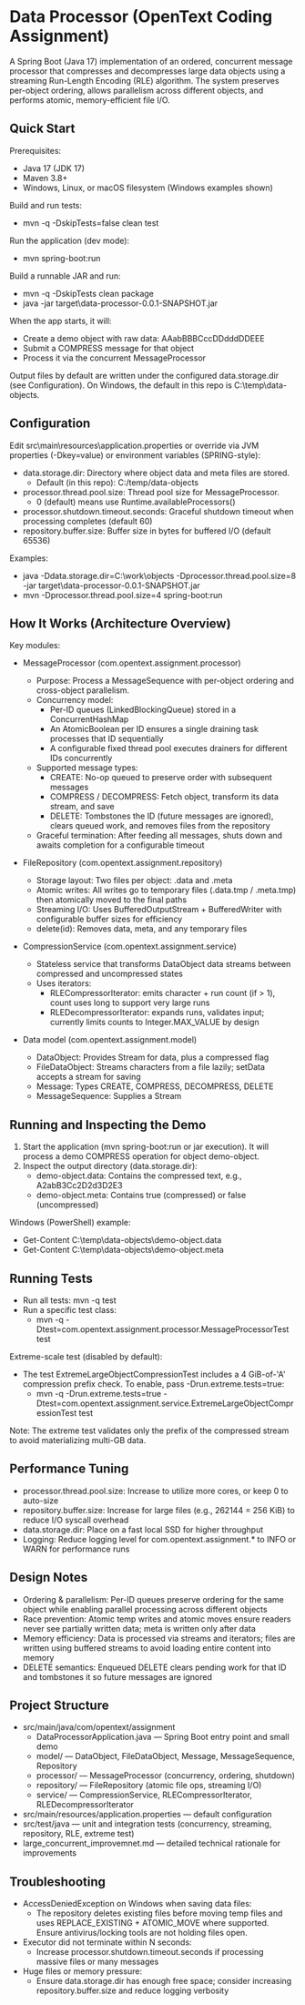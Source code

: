 # Data Processor (OpenText Coding Assignment)

A Spring Boot (Java 17) implementation of an ordered, concurrent message processor that compresses and decompresses large data objects using a streaming Run-Length Encoding (RLE) algorithm. The system preserves per-object ordering, allows parallelism across different objects, and performs atomic, memory-efficient file I/O.


## Quick Start

Prerequisites:
- Java 17 (JDK 17)
- Maven 3.8+
- Windows, Linux, or macOS filesystem (Windows examples shown)

Build and run tests:
- mvn -q -DskipTests=false clean test

Run the application (dev mode):
- mvn spring-boot:run

Build a runnable JAR and run:
- mvn -q -DskipTests clean package
- java -jar target\data-processor-0.0.1-SNAPSHOT.jar

When the app starts, it will:
- Create a demo object with raw data: AAabBBBCccDDdddDDEEE
- Submit a COMPRESS message for that object
- Process it via the concurrent MessageProcessor

Output files by default are written under the configured data.storage.dir (see Configuration). On Windows, the default in this repo is C:\\temp\\data-objects.


## Configuration

Edit src\main\resources\application.properties or override via JVM properties (-Dkey=value) or environment variables (SPRING-style):

- data.storage.dir: Directory where object data and meta files are stored.
  - Default (in this repo): C:/temp/data-objects
- processor.thread.pool.size: Thread pool size for MessageProcessor.
  - 0 (default) means use Runtime.availableProcessors()
- processor.shutdown.timeout.seconds: Graceful shutdown timeout when processing completes (default 60)
- repository.buffer.size: Buffer size in bytes for buffered I/O (default 65536)

Examples:
- java -Ddata.storage.dir=C:\\work\\objects -Dprocessor.thread.pool.size=8 -jar target\data-processor-0.0.1-SNAPSHOT.jar
- mvn -Dprocessor.thread.pool.size=4 spring-boot:run


## How It Works (Architecture Overview)

Key modules:

- MessageProcessor (com.opentext.assignment.processor)
  - Purpose: Process a MessageSequence with per-object ordering and cross-object parallelism.
  - Concurrency model:
    - Per-ID queues (LinkedBlockingQueue<Runnable>) stored in a ConcurrentHashMap
    - An AtomicBoolean per ID ensures a single draining task processes that ID sequentially
    - A configurable fixed thread pool executes drainers for different IDs concurrently
  - Supported message types:
    - CREATE: No-op queued to preserve order with subsequent messages
    - COMPRESS / DECOMPRESS: Fetch object, transform its data stream, and save
    - DELETE: Tombstones the ID (future messages are ignored), clears queued work, and removes files from the repository
  - Graceful termination: After feeding all messages, shuts down and awaits completion for a configurable timeout

- FileRepository (com.opentext.assignment.repository)
  - Storage layout: Two files per object: <id>.data and <id>.meta
  - Atomic writes: All writes go to temporary files (.data.tmp / .meta.tmp) then atomically moved to the final paths
  - Streaming I/O: Uses BufferedOutputStream + BufferedWriter with configurable buffer sizes for efficiency
  - delete(id): Removes data, meta, and any temporary files

- CompressionService (com.opentext.assignment.service)
  - Stateless service that transforms DataObject data streams between compressed and uncompressed states
  - Uses iterators:
    - RLECompressorIterator: emits character + run count (if > 1), count uses long to support very large runs
    - RLEDecompressorIterator: expands runs, validates input; currently limits counts to Integer.MAX_VALUE by design

- Data model (com.opentext.assignment.model)
  - DataObject: Provides Stream<Character> for data, plus a compressed flag
  - FileDataObject: Streams characters from a file lazily; setData accepts a stream for saving
  - Message: Types CREATE, COMPRESS, DECOMPRESS, DELETE
  - MessageSequence: Supplies a Stream<Message>


## Running and Inspecting the Demo

1) Start the application (mvn spring-boot:run or jar execution). It will process a demo COMPRESS operation for object demo-object.
2) Inspect the output directory (data.storage.dir):
   - demo-object.data: Contains the compressed text, e.g., A2abB3Cc2D2d3D2E3
   - demo-object.meta: Contains true (compressed) or false (uncompressed)

Windows (PowerShell) example:
- Get-Content C:\\temp\\data-objects\\demo-object.data
- Get-Content C:\\temp\\data-objects\\demo-object.meta


## Running Tests

- Run all tests: mvn -q test
- Run a specific test class:
  - mvn -q -Dtest=com.opentext.assignment.processor.MessageProcessorTest test

Extreme-scale test (disabled by default):
- The test ExtremeLargeObjectCompressionTest includes a 4 GiB-of-'A' compression prefix check. To enable, pass -Drun.extreme.tests=true:
  - mvn -q -Drun.extreme.tests=true -Dtest=com.opentext.assignment.service.ExtremeLargeObjectCompressionTest test

Note: The extreme test validates only the prefix of the compressed stream to avoid materializing multi-GB data.


## Performance Tuning

- processor.thread.pool.size: Increase to utilize more cores, or keep 0 to auto-size
- repository.buffer.size: Increase for large files (e.g., 262144 = 256 KiB) to reduce I/O syscall overhead
- data.storage.dir: Place on a fast local SSD for higher throughput
- Logging: Reduce logging level for com.opentext.assignment.* to INFO or WARN for performance runs


## Design Notes

- Ordering & parallelism: Per-ID queues preserve ordering for the same object while enabling parallel processing across different objects
- Race prevention: Atomic temp writes and atomic moves ensure readers never see partially written data; meta is written only after data
- Memory efficiency: Data is processed via streams and iterators; files are written using buffered streams to avoid loading entire content into memory
- DELETE semantics: Enqueued DELETE clears pending work for that ID and tombstones it so future messages are ignored


## Project Structure

- src/main/java/com/opentext/assignment
  - DataProcessorApplication.java — Spring Boot entry point and small demo
  - model/ — DataObject, FileDataObject, Message, MessageSequence, Repository
  - processor/ — MessageProcessor (concurrency, ordering, shutdown)
  - repository/ — FileRepository (atomic file ops, streaming I/O)
  - service/ — CompressionService, RLECompressorIterator, RLEDecompressorIterator
- src/main/resources/application.properties — default configuration
- src/test/java — unit and integration tests (concurrency, streaming, repository, RLE, extreme test)
- large_concurrent_improvemnet.md — detailed technical rationale for improvements


## Troubleshooting

- AccessDeniedException on Windows when saving data files:
  - The repository deletes existing files before moving temp files and uses REPLACE_EXISTING + ATOMIC_MOVE where supported. Ensure antivirus/locking tools are not holding files open.
- Executor did not terminate within N seconds:
  - Increase processor.shutdown.timeout.seconds if processing massive files or many messages
- Huge files or memory pressure:
  - Ensure data.storage.dir has enough free space; consider increasing repository.buffer.size and reduce logging verbosity
